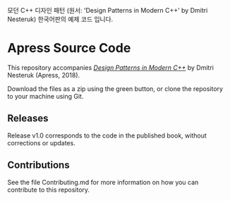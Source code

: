 모던 C++ 디자인 패턴 (원서: 'Design Patterns in Modern C++' by Dmitri Nesteruk) 한국어판의 예제 코드 입니다. 


# Apress Source Code

This repository accompanies [*Design Patterns in Modern C++*](http://www.apress.com/9781484236024) by Dmitri Nesteruk (Apress, 2018).

[comment]: #cover

Download the files as a zip using the green button, or clone the repository to your machine using Git.

## Releases

Release v1.0 corresponds to the code in the published book, without corrections or updates.

## Contributions

See the file Contributing.md for more information on how you can contribute to this repository.
